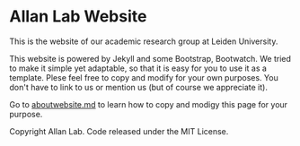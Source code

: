 # Allan Lab Website

This is the website of our academic research group at Leiden University.

This website is powered by Jekyll and some Bootstrap, Bootwatch. We tried to make it simple yet adaptable, so that it is easy for you to use it as a template. Plese feel free to copy and modify for your own purposes.  You don't have to link to us or mention us (but of course we appreciate it).

Go to [aboutwebsite.md](/_pages/aboutwebsite.md) to learn how to copy and modigy this page for your purpose. 


Copyright Allan Lab. Code released under the MIT License.

